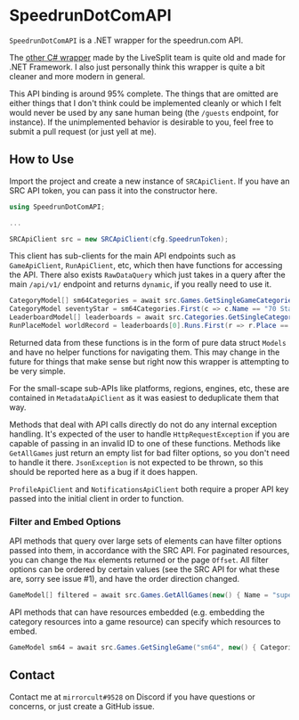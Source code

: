 # SpeedrunDotComAPI

`SpeedrunDotComAPI` is a .NET wrapper for the speedrun.com API.

The [other C# wrapper](https://github.com/LiveSplit/SpeedrunComSharp) made by the LiveSplit team is quite old and made for .NET Framework. I also just personally think this wrapper is quite a bit cleaner and more modern in general.

This API binding is around 95% complete. The things that are omitted are either things that I don't think could be implemented cleanly or which I felt would never be used by any sane human being (the `/guests` endpoint, for instance). If the unimplemented behavior is desirable to you, feel free to submit a pull request (or just yell at me).

## How to Use

Import the project and create a new instance of `SRCApiClient`. If you have an SRC API token, you can pass it into the constructor here.

```csharp
using SpeedrunDotComAPI;

...

SRCApiClient src = new SRCApiClient(cfg.SpeedrunToken);
```

This client has sub-clients for the main API endpoints such as `GameApiClient`, `RunApiClient`, etc, which then have functions for accessing the API. There also exists `RawDataQuery` which just takes in a query after the main `/api/v1/` endpoint and returns `dynamic`, if you really need to use it.

```csharp
CategoryModel[] sm64Categories = await src.Games.GetSingleGameCategories("sm64");
CategoryModel seventyStar = sm64Categories.First(c => c.Name == "70 Star");
LeaderboardModel[] leaderboards = await src.Categories.GetSingleCategoryRecords(seventyStar.Id); // Returns a list of leaderboards because of categories with ILs.
RunPlaceModel worldRecord = leaderboards[0].Runs.First(r => r.Place == 1);
```

Returned data from these functions is in the form of pure data struct `Models` and have no helper functions for navigating them. This may change in the future for things that make sense but right now this wrapper is attempting to be very simple.

For the small-scape sub-APIs like platforms, regions, engines, etc, these are contained in `MetadataApiClient` as it was easiest to deduplicate them that way.

Methods that deal with API calls directly do not do any internal exception handling. It's expected of the user to handle `HttpRequestException` if you are capable of passing in an invalid ID to one of these functions. Methods like `GetAllGames` just return an empty list for bad filter options, so you don't need to handle it there. `JsonException` is not expected to be thrown, so this should be reported here as a bug if it does happen.

`ProfileApiClient` and `NotificationsApiClient` both require a proper API key passed into the initial client in order to function.

### Filter and Embed Options

API methods that query over large sets of elements can have filter options passed into them, in accordance with the SRC API. For paginated resources, you can change the `Max` elements returned or the page `Offset`. All filter options can be ordered by certain values (see the SRC API for what these are, sorry see issue #1), and have the order direction changed.

```csharp
GameModel[] filtered = await src.Games.GetAllGames(new() { Name = "super mario", _Bulk = true });
```

API methods that can have resources embedded (e.g. embedding the category resources into a game resource) can specify which resources to embed.

```csharp
GameModel sm64 = await src.Games.GetSingleGame("sm64", new() { Categories = true, Genres = true });
```

## Contact 

Contact me at `mirrorcult#9528` on Discord if you have questions or concerns, or just create a GitHub issue.